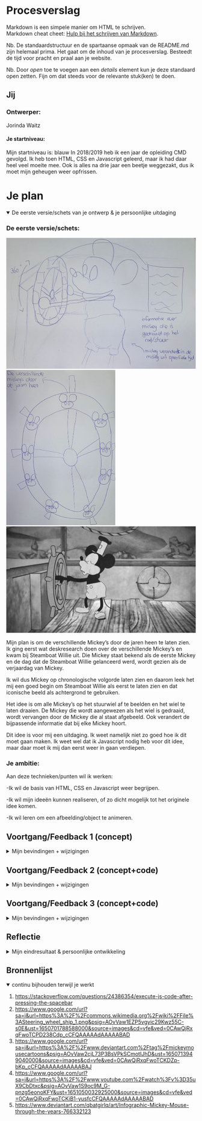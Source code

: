 # Procesverslag
Markdown is een simpele manier om HTML te schrijven.  
Markdown cheat cheet: [Hulp bij het schrijven van Markdown](https://github.com/adam-p/markdown-here/wiki/Markdown-Cheatsheet).

Nb. De standaardstructuur en de spartaanse opmaak van de README.md zijn helemaal prima. Het gaat om de inhoud van je procesverslag. Besteedt de tijd voor pracht en praal aan je website.

Nb. Door *open* toe te voegen aan een *details* element kun je deze standaard open zetten. Fijn om dat steeds voor de relevante stuk(ken) te doen.





## Jij

### Ontwerper:
Jorinda Waitz

#### Je startniveau:
Mijn startniveau is: blauw
In 2018/2019 heb ik een jaar de opleiding CMD gevolgd. Ik heb toen HTML, CSS en Javascript geleerd, maar ik had daar heel veel moeite mee. Ook is alles na drie jaar een beetje weggezakt, dus ik moet mijn geheugen weer opfrissen. 


# Je plan

<details open>
  <summary>De eerste versie/schets van je ontwerp & je persoonlijke uitdaging</summary>

  ### De eerste versie/schets:
  <img src="readme-images/SchetsMickey.1.jpeg" width="595px" alt="eerste versie/schets">
  <img src="readme-images/SchetsStuurMickey.1.jpeg" width="290px" alt="eerste versie/schets">
  <img src="readme-images/SteamboatWillie.jpg" width="895px" alt="eerste versie/schets">
  
Mijn plan is om de verschillende Mickey’s door de jaren heen te laten zien. Ik ging eerst wat deskresearch doen over de verschillende Mickey’s en kwam bij Steamboat Willie uit. Die Mickey staat bekend als de eerste Mickey en de dag dat de Steamboat Willie gelanceerd werd, wordt gezien als de verjaardag van Mickey.
  
Ik wil dus Mickey op chronologische volgorde laten zien en daarom leek het mij een goed begin om Steamboat Willie als eerst te laten zien en dat iconische beeld als achtergrond te gebruiken.
  
Het idee is om alle Mickey’s op het stuurwiel af te beelden en het wiel te laten draaien. De Mickey die wordt aangewezen als het wiel is gedraaid, wordt vervangen door de Mickey die al staat afgebeeld. Ook verandert de bijpassende informatie dat bij elke Mickey hoort. 

Dit idee is voor mij een uitdaging. Ik weet namelijk niet zo goed hoe ik dit moet gaan maken. Ik weet wel dat ik Javascript nodig heb voor dit idee, maar daar moet ik mij dan eerst weer in gaan verdiepen.


  ### Je ambitie: 
  Aan deze technieken/punten wil ik werken:
  
 -Ik wil de basis van HTML, CSS en Javascript weer begrijpen.
  
-Ik wil mijn ideeën kunnen realiseren, of zo dicht mogelijk tot het originele idee komen.
  
-Ik wil leren om een afbeelding/object te animeren.

 
</details>




## Voortgang/Feedback 1 (concept)

<details>
  <summary>Mijn bevindingen + wijzigingen </summary>

   <img src="readme-images/SchetsMickey.1.jpeg" width="600px" alt="eerste versie/schets">
  
  ### Bevinding 1: 
  Het stuurwiel zie je nu via een zijaanzicht. Daardoor zie je de Mickey’s niet goed.
  
  #### oplossing: 
  Ik wil dit gaan oplossen door het stuurwiel van voor te laten afbeelden.


  ### Bevinding 2:
In plaats van gelijk alle Mickey’s te laten zien op het stuurwiel, kan ik ook de jaartallen laten zien. Hierdoor heb je meer progressive disclosure. 
  
  #### oplossing:
Ik wil deze feedback gaan toepassen in mijn nieuwe ontwerp. 


  ### Bevinding 3:
Voor meer interactie kan ik de staart van Mickey laten bewegen.
  
  #### oplossing:
Ik ga gebruik maken van afbeeldingen van Mickey, de staart kan ik dus niet los bewegen. Ik wil in plaats van de staart de hele afbeelding laten bewegen.
  
  ### Bevinding 4:
De informatie tekst kan op een leukere manier worden weergegeven.
  
  #### oplossing:
Ik heb Steamboat Willie gekeken om inspiratie op te doen. Ik zag daar een schatkist, wat mij op een idee bracht. Ik wil een schatkist open laten gaan en daar de informatie uit laten komen.

</details>




## Voortgang/Feedback 2 (concept+code)

<details>
  <summary>Mijn bevindingen + wijzigingen</summary>
  
  <img src="readme-images/Website.v2.png" width="600px" alt="Tweede versie/schets">
  
  ### Bevinding 1:
De teksten hebben niet voldoende contrast.
  
  #### oplossing:
Ik heb de achtergrond kleur van het informatie vak veranderd en niet meer transparant gemaakt. Nu is de tekst goed leesbaar.


  ### Bevinding 2:
Het stuurwiel kan niet gedraaid worden met het toetsenbord (tab).
  
  #### oplossing:
Ik heb met Javascript ervoor gezorgd dat je met spatie en enter het stuurwiel kan laten draaien. Tab werkt alleen niet, want mijn laptop selecteert dan de website link.


  ### Bevinding 3:
  Als je over het stuurwiel hovert, veranderd de muis niet.
  
  #### oplossing:
  Ik heb aan de button een cursor:pointer toegevoegd.
  
  
  ### Bevinding 4:
  De headings kunnen beter gebruikt worden. “Click to spin the wheel” is nu een < p >, maar kan beter een < h2 >
  
  #### oplossing:
  Ik heb alle “titels” veranderd naar h1/2/3 en alleen de tekst een <p> gegeven.
  
  
  ### Bevinding 5:
  Er is geen gebruik gemaakt van een button.
  
  #### oplossing:
  Ik heb de afbeelding in een button gezet.
  
  
  ### Bevinding 6:
  Meer witruimte in de code gebruiken.
  
  #### oplossing:
  Ik heb gebruik gemaakt van meer enters gebruikt en duidelijker met commentaar aangegeven wat waar begint.
  
  
  ### Bevinding 7:
 Meer structuur aanbrengen in CSS.
  
  #### oplossing:
  De volgorde van mijn HTML-code aanhouden voor mijn CSS.
  
  
  ### Bevinding 8:
  Veel gebruik gemaakt van ID’s, kan beter. Bijvoorbeeld: header p.
  
  #### oplossing:
  Ik heb alle ID’s vervangen.
  
 
  ### Bevinding 9:
 CSS custom properties toevoegen.
  
  

</details>



## Voortgang/Feedback 3 (concept+code)

<details>
  <summary>Mijn bevindingen + wijzigingen</summary>
  
<img src="readme-images/Website.v2.png" width="600px" alt="Tweede versie/schets">
  
  ### Bevinding 1:
Het informatievlak ziet er een beetje saai uit.

  #### oplossing:
Ik heb een box-shadow toegevoegd.



  ### Bevinding 2:
Mickey zou ook moeten bewegen.
  
  #### oplossing:
Ik heb Mickey nu laten springen als hij getoond wordt.

  
  ### Bevinding 3:
 Je kan heel vaak op het wiel klikken, waardoor alles een beetje vast loopt en alle Mickey’s heel snel achter elkaar getoond worden.
  
  #### oplossing:
True/false functie toegevoegd als mickey klaar is met draaien. Als de wiel niet klaar is met draaien, stopt de functie met verdergaan. Als je dus bijvoorbeeld 3x op het wiel klikt, krijg je nog maar 1 Mickey te zien. Als je wel klaar bent met draaien en op het wiel drukt, dan ga je beginnen met draaien en roep je de functie toonMickey op.
  
  ### Bevinding 4:
 Het zou mooier zijn als het stuurwiel een beetje gedraaid staat, goed in perspectief.
  
  #### oplossing:
  Ik wist niet hoe ik dit kon oplossen. Ik heb geprobeerd om transform: rotatey (50deg) toe te voegen aan de afbeelding, maar dat zag er lelijk uit. De afbeelding zou niet even groot moeten zijn, maar een deel zou "dunner" moeten zijn zodat je diepte creéert. 
  
  ### Bevinding 5:
  Disney font gebruiken.
  
  #### oplossing:
  Disney font gedownload en @font-face aangemaakt.

</details>




## Reflectie

<details>
  <summary>Mijn eindresultaat & persoonlijke ontwikkeling</summary>

  ### Je uitkomst - karakteristiek screenshot(s):
  <img src="readme-images/Website.DEF.png" width="1000px" alt="final ontwerp">
  <img src="readme-images/Website.DEF.2.png" width="330px" alt="final ontwerp">
  <img src="readme-images/Website.DEF.3.png" width="330px" alt="final ontwerp">
  <img src="readme-images/Website.DEF.4.png" width="330px" alt="final ontwerp">
  <img src="readme-images/Website.DEF.5.png" width="330px" alt="final ontwerp">
  <img src="readme-images/Website.DEF.6.png" width="330px" alt="final ontwerp">
  <img src="readme-images/Website.DEF.7.png" width="330px" alt="final ontwerp">
  
Ik ben erg blij met het eindresultaat. Het komt aardig in de buurt van mijn oorspronkelijke idee, wat ik eerlijk gezegd niet had verwacht. 

  ### Dit ging goed/Heb ik geleerd: 
Ik heb geleerd hoe ik een animatie kan maken in CSS en die in Javascript kan laten oproepen. Ik had wel wat hulp nodig van anderen, maar op een gegeven moment had ik het zelf ook door en kon ik het ook op andere elementen toevoegen. 
 

  ### Dit was lastig/Is niet gelukt:
Ik vond het lastig om “nette” code te schrijven. Ik heb mijn code heel vaak moeten aanpassen, omdat ik als feedback kreeg dat het makkelijker kon. Ik gaf bijvoorbeeld eerst alle Mickey’s een eigen ID, waardoor ik een hele lange lijst kreeg. Dit kon makkelijker en mooier door maar één mickey in HTML te zetten en met Javascript de src aan te passen. 
Mijn originele plan was om Mickey’s of jaartallen op het stuurwiel te plaatsen. Toen ik eenmaal begon met de code, kwam ik erachter dat ik het al lastig vond om alleen het stuurwiel te laten draaien. Om nog jaartallen op het stuurwiel toe te voegen was voor mij echt te ingewikkeld. Als ik meer tijd had gehad, zou ik dat misschien nog hebben geprobeerd. Ik had dus besloten om niks op het stuur te plaatsen, maar het leek mij wel leuk als het stuur een beetje te draaien, zodat het in perspectief zou staan. Dit is mij alleen niet gelukt, zoals op de afbeelding hieronder te zien is. Ik heb daarom in mijn definitieve versie (zie hierboven) het stuur wel recht staan.

  <img src="readme-images/StuurwielRotate.png" width="375px" alt="Mislukte poging">
  
</details>





## Bronnenlijst

<details open>
<summary>continu bijhouden terwijl je werkt</summary>

1. https://stackoverflow.com/questions/24386354/execute-js-code-after-pressing-the-spacebar
2. https://www.google.com/url?sa=i&url=https%3A%2F%2Fcommons.wikimedia.org%2Fwiki%2FFile%3ASteering_wheel_ship_1.png&psig=AOvVaw1EZP5vgyic29Kwz55C-s0E&ust=1650701788588000&source=images&cd=vfe&ved=0CAwQjRxqFwoTCPD238Cdp_cCFQAAAAAdAAAAABAD
3. https://www.google.com/url?sa=i&url=https%3A%2F%2Fwww.deviantart.com%2Ftag%2Fmickeymousecartoons&psig=AOvVaw2cjL73P3BsVPkSCmotIJhD&ust=1650713949040000&source=images&cd=vfe&ved=0CAwQjRxqFwoTCKDZp-bKp_cCFQAAAAAdAAAAABAJ
4. https://www.google.com/url?sa=i&url=https%3A%2F%2Fwww.youtube.com%2Fwatch%3Fv%3D35uX9CbDtxc&psig=AOvVaw1S9oc9M_G-pnzg5eonoKFY&ust=1651050032925000&source=images&cd=vfe&ved=0CAwQjRxqFwoTCKiB1-yusfcCFQAAAAAdAAAAABAD
5. https://www.deviantart.com/qbatgirlq/art/Infographic-Mickey-Mouse-through-the-years-766332123

</details>
